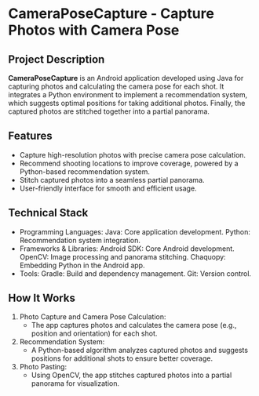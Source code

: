 # CameraPoseCapture - Capture Photos with Camera Pose

## Project Description
**CameraPoseCapture** is an Android application developed using Java for capturing photos and calculating the camera pose for each shot. It integrates a Python environment to implement a recommendation system, which suggests optimal positions for taking additional photos. Finally, the captured photos are stitched together into a partial panorama.

## Features
 - Capture high-resolution photos with precise camera pose calculation.
 - Recommend shooting locations to improve coverage, powered by a Python-based recommendation system.
 - Stitch captured photos into a seamless partial panorama.
 - User-friendly interface for smooth and efficient usage.


## Technical Stack
 - Programming Languages:
Java: Core application development.
Python: Recommendation system integration.
 - Frameworks & Libraries:
Android SDK: Core Android development.
OpenCV: Image processing and panorama stitching.
Chaquopy: Embedding Python in the Android app.
 - Tools:
Gradle: Build and dependency management.
Git: Version control.

## How It Works
1. Photo Capture and Camera Pose Calculation:
    - The app captures photos and calculates the camera pose (e.g., position and orientation) for each shot.
2. Recommendation System:
    - A Python-based algorithm analyzes captured photos and suggests positions for additional shots to ensure better coverage.
3. Photo Pasting:
    - Using OpenCV, the app stitches captured photos into a partial panorama for visualization.


